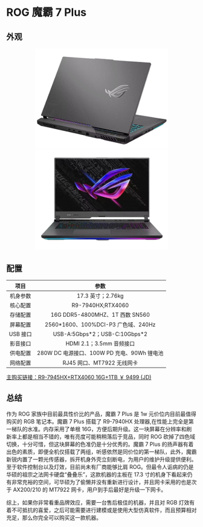 # ROG 魔霸 7 Plus

## 外观

<div style="margin: 0 auto; text-align: center; width: 70%"><img src="./assets/魔霸7plus%201.png" /></div>

<div style="margin: 0 auto; text-align: center; width: 70%"><img src="./assets/魔霸7plus%202.png" /></div>

## 配置

|   项目   |                    参数                     |
| :------: | :-----------------------------------------: |
| 机身参数 |              17.3 英寸；2.76kg              |
| 核心配置 |              R9-7940HX;RTX4060              |
| 存储配置 |       16G DDR5-4800MHZ、1T 西数 SN560       |
| 屏幕配置 |    2560\*1600、100%DCI-P3 广色域、240Hz     |
| USB 接口 |       USB-A:5Gbps\*2；USB-C:10Gbps\*2       |
| 影音接口 |          HDMI 2.1；3.5mm 音频接口           |
| 供电配置 | 280W DC 电源接口、100W PD 充电、90Wh 锂电池 |
| 网络配置 |         RJ45 网口、MT7922 无线网卡          |

[主购买链接：R9-7945HX+RTX4060 16G+1TB ￥ 9499 (JD)](https://3.cn/2442l7-7)

## 总结

作为 ROG 家族中目前最具性价比的产品，魔霸 7 Plus 是 1w 元价位内目前最值得购买的 RGB 笔记本。魔霸 7 Plus 搭载了 R9-7940HX 处理器,在性能上完全是第一梯队的水准。内存采用了单根 16G，方便后期升级。这一块屏幕在分辨率和刷新率上都是相当不错的，唯有亮度可能稍稍落后于竞品，同时 ROG 砍掉了四色域切换，十分可惜，但这块屏幕的色准仍是十分优秀的。魔霸 7 Plus 的扬声器有着出色的素质，即便全机仅搭载了两组，听感依然是同价位的第一梯队，此外，魔霸新锐内置了一颗光传感器，拆开机身外壳立刻断电，为用户的维护升级提供便利。至于软件控制台以及灯效，目前尚未有厂商能够比肩 ROG。但最令人诟病的仍是华硕的祖宗之法网卡硬盘“叠叠乐”，这款机器的主板在 17.3 寸的机身下看起来仍有非常充裕的空间，可华硕为了偷懒并没有重新进行设计，并且网卡采用的也是次于 AX200/210 的 MT7922 网卡，用户到手后最好是升级一下网卡。

综上，如果你非常看重品牌效应，需要一台售后极佳的机器，并且对 RGB 灯效有着不可抵抗的喜爱，之后可能需要进行建模或是使用大型仿真软件，而且预算相对充足，那么你完全可以购买这一款机器。
